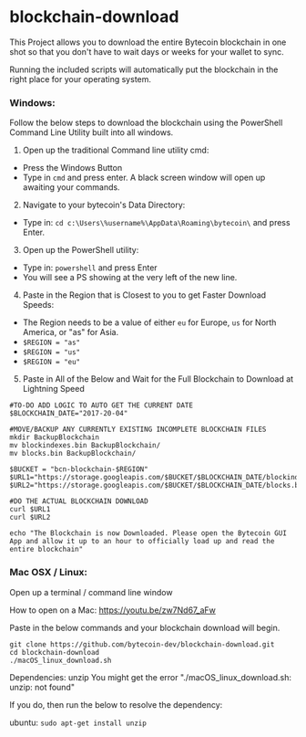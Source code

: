 # blockchain-download

This Project allows you to download the entire Bytecoin blockchain in one shot so that you don't have to wait days or weeks for your wallet to sync.

Running the included scripts will automatically put the blockchain in the right place for your operating system.

### Windows:

Follow the below steps to download the blockchain using the PowerShell Command Line Utility built into all windows.

1) Open up the traditional Command line utility cmd:
* Press the Windows Button
* Type in `cmd` and press enter. A black screen window will open up awaiting your commands.

2) Navigate to your bytecoin's Data Directory:
* Type in: `cd c:\Users\%username%\AppData\Roaming\bytecoin\` and press Enter.

3) Open up the PowerShell utility:
* Type in: `powershell` and press Enter
* You will see a PS showing at the very left of the new line.

4) Paste in the Region that is Closest to you to get Faster Download Speeds:
* The Region needs to be a value of either `eu` for Europe, `us` for North America, or "as" for Asia.
* `$REGION = "as"`
* `$REGION = "us"`
* `$REGION = "eu"`

5) Paste in All of the Below and Wait for the Full Blockchain to Download at Lightning Speed

```
#TO-DO ADD LOGIC TO AUTO GET THE CURRENT DATE
$BLOCKCHAIN_DATE="2017-20-04"

#MOVE/BACKUP ANY CURRENTLY EXISTING INCOMPLETE BLOCKCHAIN FILES
mkdir BackupBlockchain
mv blockindexes.bin BackupBlockchain/
mv blocks.bin BackupBlockchain/

$BUCKET = "bcn-blockchain-$REGION"
$URL1="https://storage.googleapis.com/$BUCKET/$BLOCKCHAIN_DATE/blockindexes.bin"
$URL2="https://storage.googleapis.com/$BUCKET/$BLOCKCHAIN_DATE/blocks.bin"

#DO THE ACTUAL BLOCKCHAIN DOWNLOAD
curl $URL1
curl $URL2

echo "The Blockchain is now Downloaded. Please open the Bytecoin GUI App and allow it up to an hour to officially load up and read the entire blockchain"
```

### Mac OSX / Linux:

Open up a terminal / command line window

How to open on a Mac: https://youtu.be/zw7Nd67_aFw

Paste in the below commands and your blockchain download will begin.

```
git clone https://github.com/bytecoin-dev/blockchain-download.git
cd blockchain-download
./macOS_linux_download.sh
```

Dependencies: unzip
You might get the error "./macOS_linux_download.sh: unzip: not found"

If you do, then run the below to resolve the dependency:

ubuntu: `sudo apt-get install unzip`
